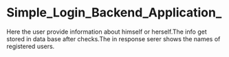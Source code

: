 # Simple_Login_Backend_Application_
Here the user provide information about himself or herself.The info get stored in data base after checks.The in response serer shows the 
names of registered users.
